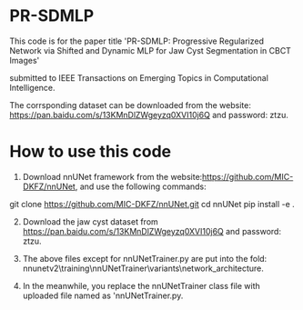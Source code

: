 # PR-SDMLP

This code is for the paper title 'PR-SDMLP: Progressive Regularized Network via Shifted and Dynamic MLP for Jaw Cyst Segmentation in CBCT Images' 

submitted to IEEE Transactions on Emerging Topics in Computational Intelligence.

The corrsponding dataset can be downloaded from the website: https://pan.baidu.com/s/13KMnDlZWgeyzq0XVI10j6Q and password: ztzu.

# How to use this code

1. Download nnUNet framework from the website:https://github.com/MIC-DKFZ/nnUNet, and use the following commands:

git clone https://github.com/MIC-DKFZ/nnUNet.git
cd nnUNet
pip install -e .

2. Download the jaw cyst dataset from https://pan.baidu.com/s/13KMnDlZWgeyzq0XVI10j6Q and password: ztzu.

3. The above files except for nnUNetTrainer.py are put into the fold: nnunetv2\training\nnUNetTrainer\variants\network_architecture.

4. In the meanwhile, you replace the nnUNetTrainer class file with uploaded file named as 'nnUNetTrainer.py.

